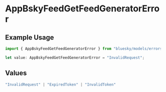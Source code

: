 # AppBskyFeedGetFeedGeneratorError

## Example Usage

```typescript
import { AppBskyFeedGetFeedGeneratorError } from "bluesky/models/errors";

let value: AppBskyFeedGetFeedGeneratorError = "InvalidRequest";
```

## Values

```typescript
"InvalidRequest" | "ExpiredToken" | "InvalidToken"
```